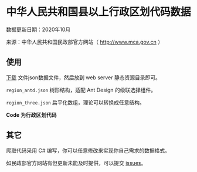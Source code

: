 # 中华人民共和国县以上行政区划代码数据

数据更新日期：2020年10月

来源：中华人民共和国民政部官方网站（ http://www.mca.gov.cn ）

## 使用

[下载](https://github.com/stulzq/ChinaRegionCode/releases/latest) 文件json数据文件，然后放到 web server 静态资源目录即可。

`region_antd.json` 树形结构，适配 Ant Design 的级联选择组件。

`region_three.json` 扁平化数组，理论可以转换成任意结构。

**Code 为行政区划代码**

## 其它

爬取代码采用 C# 编写，你可以任意修改来实现你自己需求的数据格式。

如民政部官方网站有但更新未能及时提供，可以提交 [issues](https://github.com/stulzq/ChinaRegionCode/issues)。
